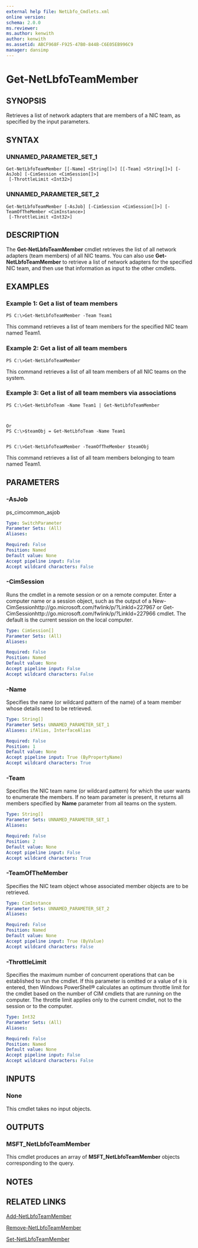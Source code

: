 ```yaml
---
external help file: NetLbfo_Cmdlets.xml
online version: 
schema: 2.0.0
ms.reviewer:
ms.author: kenwith
author: kenwith
ms.assetid: ABCF968F-F925-47B0-844B-C6E05EB996C9
manager: dansimp
---
```


# Get-NetLbfoTeamMember

## SYNOPSIS
Retrieves a list of network adapters that are members of a NIC team, as specified by the input parameters.

## SYNTAX

### UNNAMED_PARAMETER_SET_1
```
Get-NetLbfoTeamMember [[-Name] <String[]>] [[-Team] <String[]>] [-AsJob] [-CimSession <CimSession[]>]
 [-ThrottleLimit <Int32>]
```

### UNNAMED_PARAMETER_SET_2
```
Get-NetLbfoTeamMember [-AsJob] [-CimSession <CimSession[]>] [-TeamOfTheMember <CimInstance>]
 [-ThrottleLimit <Int32>]
```

## DESCRIPTION
The **Get-NetLbfoTeamMember** cmdlet retrieves the list of all network adapters (team members) of all NIC teams.
You can also use **Get-NetLbfoTeamMember** to retrieve a list of network adapters for the specified NIC team, and then use that information as input to the other cmdlets.

## EXAMPLES

### Example 1: Get a list of team members
```
PS C:\>Get-NetLbfoTeamMember -Team Team1
```

This command retrieves a list of team members for the specified NIC team named Team1.

### Example 2: Get a list of all team members
```
PS C:\>Get-NetLbfoTeamMember
```

This command retrieves a list of all team members of all NIC teams on the system.

### Example 3: Get a list of all team members via associations
```
PS C:\>Get-NetLbfoTeam -Name Team1 | Get-NetLbfoTeamMember



Or
PS C:\>$teamObj = Get-NetLbfoTeam -Name Team1


PS C:\>Get-NetLbfoTeamMember -TeamOfTheMember $teamObj
```

This command retrieves a list of all team members belonging to team named Team1.

## PARAMETERS

### -AsJob
ps_cimcommon_asjob

```yaml
Type: SwitchParameter
Parameter Sets: (All)
Aliases: 

Required: False
Position: Named
Default value: None
Accept pipeline input: False
Accept wildcard characters: False
```

### -CimSession
Runs the cmdlet in a remote session or on a remote computer.
Enter a computer name or a session object, such as the output of a New-CimSessionhttp://go.microsoft.com/fwlink/p/?LinkId=227967 or Get-CimSessionhttp://go.microsoft.com/fwlink/p/?LinkId=227966 cmdlet.
The default is the current session on the local computer.

```yaml
Type: CimSession[]
Parameter Sets: (All)
Aliases: 

Required: False
Position: Named
Default value: None
Accept pipeline input: False
Accept wildcard characters: False
```

### -Name
Specifies the name (or wildcard pattern of the name) of a team member whose details need to be retrieved.

```yaml
Type: String[]
Parameter Sets: UNNAMED_PARAMETER_SET_1
Aliases: ifAlias, InterfaceAlias

Required: False
Position: 1
Default value: None
Accept pipeline input: True (ByPropertyName)
Accept wildcard characters: True
```

### -Team
Specifies the NIC team name (or wildcard pattern) for which the user wants to enumerate the members.
If no team parameter is present, it returns all members specified by **Name** parameter from all teams on the system.

```yaml
Type: String[]
Parameter Sets: UNNAMED_PARAMETER_SET_1
Aliases: 

Required: False
Position: 2
Default value: None
Accept pipeline input: False
Accept wildcard characters: True
```

### -TeamOfTheMember
Specifies the NIC team object whose associated member objects are to be retrieved.

```yaml
Type: CimInstance
Parameter Sets: UNNAMED_PARAMETER_SET_2
Aliases: 

Required: False
Position: Named
Default value: None
Accept pipeline input: True (ByValue)
Accept wildcard characters: False
```

### -ThrottleLimit
Specifies the maximum number of concurrent operations that can be established to run the cmdlet.
If this parameter is omitted or a value of `0` is entered, then Windows PowerShell® calculates an optimum throttle limit for the cmdlet based on the number of CIM cmdlets that are running on the computer.
The throttle limit applies only to the current cmdlet, not to the session or to the computer.

```yaml
Type: Int32
Parameter Sets: (All)
Aliases: 

Required: False
Position: Named
Default value: None
Accept pipeline input: False
Accept wildcard characters: False
```

## INPUTS

### None
This cmdlet takes no input objects.

## OUTPUTS

### MSFT_NetLbfoTeamMember
This cmdlet produces an array of **MSFT_NetLbfoTeamMember** objects corresponding to the query.

## NOTES

## RELATED LINKS

[Add-NetLbfoTeamMember](./Add-NetLbfoTeamMember.md)

[Remove-NetLbfoTeamMember](./Remove-NetLbfoTeamMember.md)

[Set-NetLbfoTeamMember](./Set-NetLbfoTeamMember.md)

